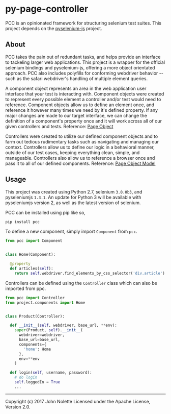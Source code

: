 # py-page-controller

PCC is an opinionated framework for structuring selenium test suites. This project depends on the [pyselenium-js](https://github.com/neetjn/pyselenium-js) project.

## About

PCC takes the pain out of redundant tasks, and helps provide an interface to tackeling larger web applications. This project is a wrapper for the official selenium bindings and pyselenium-js, offering a more object orientated approach. PCC also includes polyfills for conforming webdriver behavior -- such as the safari webdriver's handling of multiple element queries.

A component object represents an area in the web application user interface that your test is interacting with. Component objects were created to represent every possible element a controller and/or test would need to reference. Component objects allow us to define an element once, and reference it however many times we need by it's defined property. If any major changes are made to our target interface, we can change the definition of a component's property once and it will work across all of our given controllers and tests. Reference: [Page Object](http://selenium-python.readthedocs.io/page-objects.html)

Controllers were created to utilize our defined component objects and to farm out tedious rudimentary tasks such as navigating and managing our context. Controllers allow us to define our logic in a behavioral manner, outside of our test cases, keeping everything clean, simple, and manageable. Controllers also allow us to reference a browser once and pass it to all of our defined components. Reference: [Page Object Model](http://www.guru99.com/page-object-model-pom-page-factory-in-selenium-ultimate-guide.html)

## Usage

This project was created using Python 2.7, selenium `3.0.0b3`, and pyseleniumjs `1.3.1`. An update for Python 3 will be available with pyseleniumjs version 2, as well as the latest version of selenium.

PCC can be installed using pip like so,

```sh
pip install pcc
```

To define a new component, simply import `Component` from `pcc`.

```python
from pcc import Component


class Home(Component):

  @property
  def articles(self):
    return self.webdriver.find_elements_by_css_selector('div.article')
```

Controllers can be defined using the `Controller` class which can also be imported from ppc.

```python
from pcc import Controller
from project.components import Home


class Product(Controller):

  def __init__(self, webdriver, base_url, **env):
    super(Product, self).__init__(
      webdriver=webdriver,
      base_url=base_url,
      components={
        'home': Home
      },
      env=**env
    )

  def login(self, username, password):
    # do login
    self.loggedIn = True
    ...
```

---
Copyright (c) 2017 John Nolette Licensed under the Apache License, Version 2.0.
